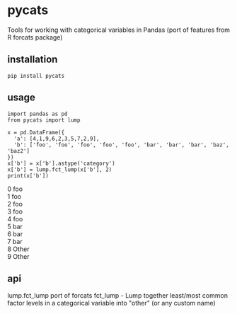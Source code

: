 # pycats
Tools for working with categorical variables in Pandas (port of features from R forcats package)

## installation
```
pip install pycats
```

## usage
```
import pandas as pd
from pycats import lump  

x = pd.DataFrame({ 
  'a': [4,1,9,6,2,3,5,7,2,9], 
  'b': ['foo', 'foo', 'foo', 'foo', 'foo', 'bar', 'bar', 'bar', 'baz', 'baz2']
})
x['b'] = x['b'].astype('category')
x['b'] = lump.fct_lump(x['b'], 2)
print(x['b'])
```
0      foo  
1      foo  
2      foo  
3      foo  
4      foo  
5      bar  
6      bar  
7      bar  
8    Other  
9    Other  

## api
lump.fct_lump
port of forcats fct_lump - Lump together least/most common factor levels in a categorical variable into "other" (or any custom name)
